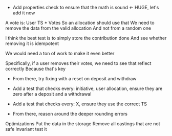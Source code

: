 - Add properties check to ensure that the math is sound <- HUGE, let's add it now

A vote is: User TS * Votes
So an allocation should use that
We need to remove the data from the valid allocation
And not from a random one

I think the best test is to simply store the contribution done
And see whether removing it is idempotent

We would need a ton of work to make it even better


Specifically, if a user removes their votes, we need to see that reflect correctly
Because that's key

- From there, try fixing with a reset on deposit and withdraw

- Add a test that checks every: initiative, user allocation, ensure they are zero after a deposit and a withdrawal
- Add a test that checks every: X, ensure they use the correct TS

- From there, reason around the deeper rounding errors



Optimizations
Put the data in the storage
Remove all castings that are not safe
Invariant test it